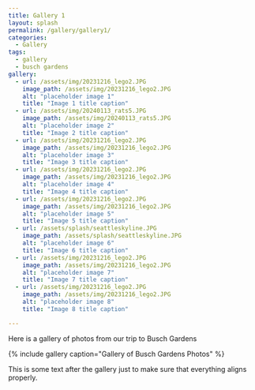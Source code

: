 ```yaml
---
title: Gallery 1
layout: splash
permalink: /gallery/gallery1/
categories:
  - Gallery
tags:
  - gallery
  - busch gardens
gallery:
  - url: /assets/img/20231216_lego2.JPG
    image_path: /assets/img/20231216_lego2.JPG
    alt: "placeholder image 1"
    title: "Image 1 title caption"
  - url: /assets/img/20240113_rats5.JPG
    image_path: /assets/img/20240113_rats5.JPG
    alt: "placeholder image 2"
    title: "Image 2 title caption"
  - url: /assets/img/20231216_lego2.JPG
    image_path: /assets/img/20231216_lego2.JPG
    alt: "placeholder image 3"
    title: "Image 3 title caption"
  - url: /assets/img/20231216_lego2.JPG
    image_path: /assets/img/20231216_lego2.JPG
    alt: "placeholder image 4"
    title: "Image 4 title caption"
  - url: /assets/img/20231216_lego2.JPG
    image_path: /assets/img/20231216_lego2.JPG
    alt: "placeholder image 5"
    title: "Image 5 title caption"
  - url: /assets/splash/seattleskyline.JPG
    image_path: /assets/splash/seattleskyline.JPG
    alt: "placeholder image 6"
    title: "Image 6 title caption"
  - url: /assets/img/20231216_lego2.JPG
    image_path: /assets/img/20231216_lego2.JPG
    alt: "placeholder image 7"
    title: "Image 7 title caption"
  - url: /assets/img/20231216_lego2.JPG
    image_path: /assets/img/20231216_lego2.JPG
    alt: "placeholder image 8"
    title: "Image 8 title caption"

---
```


Here is a gallery of photos from our trip to Busch Gardens

{% include gallery caption="Gallery of Busch Gardens Photos" %}

This is some text after the gallery just to make sure that everything aligns properly.
